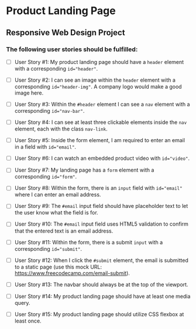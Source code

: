 # Product Landing Page
## Responsive Web Design Project
### The following user stories should be fulfilled:

- [ ] User Story #1: My product landing page should have a `header` element with a corresponding `id="header"`.

- [ ] User Story #2: I can see an image within the `header` element with a corresponding `id="header-img"`. A company logo would make a good image here.

- [ ] User Story #3: Within the `#header` element I can see a `nav` element with a corresponding `id="nav-bar"`.

- [ ] User Story #4: I can see at least three clickable elements inside the `nav` element, each with the class `nav-link`.

- [ ] User Story #5: Inside the form element, I am required to enter an email in a field with `id="email"`.

- [ ] User Story #6: I can watch an embedded product video with `id="video"`.

- [ ] User Story #7: My landing page has a `form` element with a corresponding `id="form"`.

- [ ] User Story #8: Within the form, there is an `input` field with `id="email"` where I can enter an email address.

- [ ] User Story #9: The `#email` input field should have placeholder text to let the user know what the field is for.

- [ ] User Story #10: The `#email` input field uses HTML5 validation to confirm that the entered text is an email address.

- [ ] User Story #11: Within the form, there is a submit `input` with a corresponding `id="submit"`.

- [ ] User Story #12: When I click the `#submit` element, the email is submitted to a static page (use this mock URL: https://www.freecodecamp.com/email-submit).

- [ ] User Story #13: The navbar should always be at the top of the viewport.

- [ ] User Story #14: My product landing page should have at least one media query.

- [ ] User Story #15: My product landing page should utilize CSS flexbox at least once.